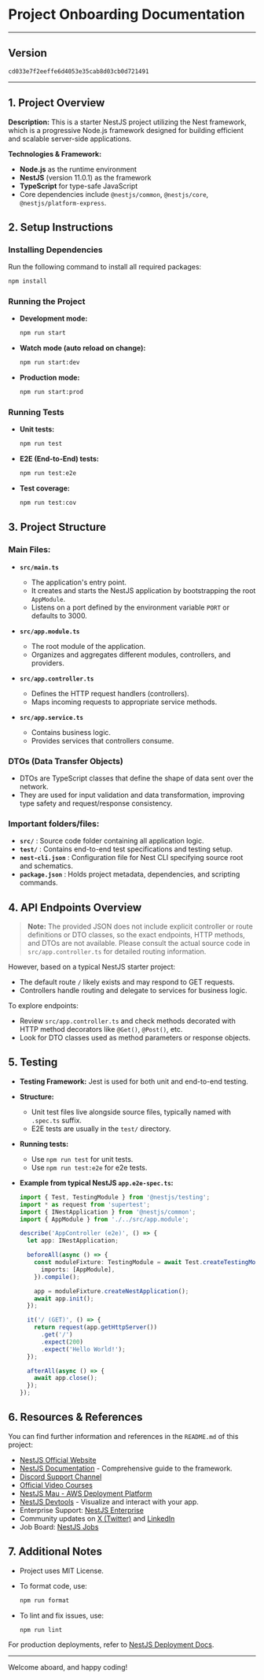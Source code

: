 # Project Onboarding Documentation

---

## Version

`cd033e7f2eeffe6d4053e35cab8d03cb0d721491`

---

## 1. Project Overview

**Description:**
This is a starter NestJS project utilizing the Nest framework, which is a progressive Node.js framework designed for building efficient and scalable server-side applications.

**Technologies & Framework:**
- **Node.js** as the runtime environment
- **NestJS** (version 11.0.1) as the framework
- **TypeScript** for type-safe JavaScript
- Core dependencies include `@nestjs/common`, `@nestjs/core`, `@nestjs/platform-express`.


## 2. Setup Instructions

### Installing Dependencies

Run the following command to install all required packages:

```bash
npm install
```

### Running the Project

- **Development mode:**
  
  ```bash
  npm run start
  ```

- **Watch mode (auto reload on change):**

  ```bash
  npm run start:dev
  ```

- **Production mode:**

  ```bash
  npm run start:prod
  ```

### Running Tests

- **Unit tests:**

  ```bash
  npm run test
  ```

- **E2E (End-to-End) tests:**

  ```bash
  npm run test:e2e
  ```

- **Test coverage:**

  ```bash
  npm run test:cov
  ```

## 3. Project Structure

### Main Files:

- **`src/main.ts`** 
  - The application's entry point.
  - It creates and starts the NestJS application by bootstrapping the root `AppModule`.
  - Listens on a port defined by the environment variable `PORT` or defaults to 3000.

- **`src/app.module.ts`**
  - The root module of the application.
  - Organizes and aggregates different modules, controllers, and providers.

- **`src/app.controller.ts`**
  - Defines the HTTP request handlers (controllers).
  - Maps incoming requests to appropriate service methods.

- **`src/app.service.ts`**
  - Contains business logic.
  - Provides services that controllers consume.

### DTOs (Data Transfer Objects)

- DTOs are TypeScript classes that define the shape of data sent over the network.
- They are used for input validation and data transformation, improving type safety and request/response consistency.

### Important folders/files:

- **`src/`** : Source code folder containing all application logic.
- **`test/`** : Contains end-to-end test specifications and testing setup.
- **`nest-cli.json`** : Configuration file for Nest CLI specifying source root and schematics.
- **`package.json`** : Holds project metadata, dependencies, and scripting commands.

## 4. API Endpoints Overview

> **Note:** The provided JSON does not include explicit controller or route definitions or DTO classes, so the exact endpoints, HTTP methods, and DTOs are not available. Please consult the actual source code in `src/app.controller.ts` for detailed routing information.

However, based on a typical NestJS starter project:

- The default route `/` likely exists and may respond to GET requests.
- Controllers handle routing and delegate to services for business logic.

To explore endpoints:
- Review `src/app.controller.ts` and check methods decorated with HTTP method decorators like `@Get()`, `@Post()`, etc.
- Look for DTO classes used as method parameters or response objects.

## 5. Testing

- **Testing Framework:** Jest is used for both unit and end-to-end testing.
- **Structure:**
  - Unit test files live alongside source files, typically named with `.spec.ts` suffix.
  - E2E tests are usually in the `test/` directory.
- **Running tests:**
  - Use `npm run test` for unit tests.
  - Use `npm run test:e2e` for e2e tests.
- **Example from typical NestJS `app.e2e-spec.ts`:**
  
  ```typescript
  import { Test, TestingModule } from '@nestjs/testing';
  import * as request from 'supertest';
  import { INestApplication } from '@nestjs/common';
  import { AppModule } from './../src/app.module';

  describe('AppController (e2e)', () => {
    let app: INestApplication;

    beforeAll(async () => {
      const moduleFixture: TestingModule = await Test.createTestingModule({
        imports: [AppModule],
      }).compile();

      app = moduleFixture.createNestApplication();
      await app.init();
    });

    it('/ (GET)', () => {
      return request(app.getHttpServer())
        .get('/')
        .expect(200)
        .expect('Hello World!');
    });

    afterAll(async () => {
      await app.close();
    });
  });
  ```

## 6. Resources & References

You can find further information and references in the `README.md` of this project:

- [NestJS Official Website](https://nestjs.com/)
- [NestJS Documentation](https://docs.nestjs.com) - Comprehensive guide to the framework.
- [Discord Support Channel](https://discord.gg/G7Qnnhy)
- [Official Video Courses](https://courses.nestjs.com/)
- [NestJS Mau - AWS Deployment Platform](https://mau.nestjs.com)
- [NestJS Devtools](https://devtools.nestjs.com) - Visualize and interact with your app.
- Enterprise Support: [NestJS Enterprise](https://enterprise.nestjs.com)
- Community updates on [X (Twitter)](https://x.com/nestframework) and [LinkedIn](https://linkedin.com/company/nestjs)
- Job Board: [NestJS Jobs](https://jobs.nestjs.com)

## 7. Additional Notes

- Project uses MIT License.
- To format code, use:

  ```bash
  npm run format
  ```

- To lint and fix issues, use:

  ```bash
  npm run lint
  ```

For production deployments, refer to [NestJS Deployment Docs](https://docs.nestjs.com/deployment).

---

Welcome aboard, and happy coding!
